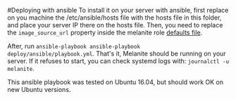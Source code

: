 #Deploying with ansible
To install it on your server with ansible, first replace on you machine the /etc/ansible/hosts file with the hosts file in this folder, and place your server IP there on the hosts file. Then, you need to replace the `image_source_url` property inside the melanite role [defaults file](https://github.com/jademcosta/melanite/blob/develop/deploy/ansible/roles/melanite/defaults/main.yml).

After, run `ansible-playbook ansible-playbook deploy/ansible/playbook.yml`. That's it, Melanite should be running on your server.
If it refuses to start, you can check systemd logs with: `journalctl -u melanite`.

This ansible playbook was tested on Ubuntu 16.04, but should work OK on new Ubuntu versions.
